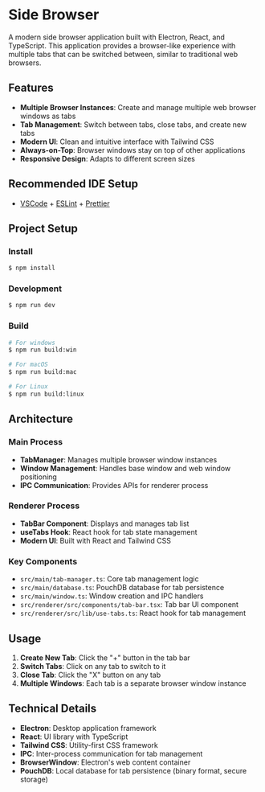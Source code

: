 # Side Browser

A modern side browser application built with Electron, React, and TypeScript. This application provides a browser-like experience with multiple tabs that can be switched between, similar to traditional web browsers.

## Features

- **Multiple Browser Instances**: Create and manage multiple web browser windows as tabs
- **Tab Management**: Switch between tabs, close tabs, and create new tabs
- **Modern UI**: Clean and intuitive interface with Tailwind CSS
- **Always-on-Top**: Browser windows stay on top of other applications
- **Responsive Design**: Adapts to different screen sizes

## Recommended IDE Setup

- [VSCode](https://code.visualstudio.com/) + [ESLint](https://marketplace.visualstudio.com/items?itemName=dbaeumer.vscode-eslint) + [Prettier](https://marketplace.visualstudio.com/items?itemName=esbenp.prettier-vscode)

## Project Setup

### Install

```bash
$ npm install
```

### Development

```bash
$ npm run dev
```

### Build

```bash
# For windows
$ npm run build:win

# For macOS
$ npm run build:mac

# For Linux
$ npm run build:linux
```

## Architecture

### Main Process

- **TabManager**: Manages multiple browser window instances
- **Window Management**: Handles base window and web window positioning
- **IPC Communication**: Provides APIs for renderer process

### Renderer Process

- **TabBar Component**: Displays and manages tab list
- **useTabs Hook**: React hook for tab state management
- **Modern UI**: Built with React and Tailwind CSS

### Key Components

- `src/main/tab-manager.ts`: Core tab management logic
- `src/main/database.ts`: PouchDB database for tab persistence
- `src/main/window.ts`: Window creation and IPC handlers
- `src/renderer/src/components/tab-bar.tsx`: Tab bar UI component
- `src/renderer/src/lib/use-tabs.ts`: React hook for tab management

## Usage

1. **Create New Tab**: Click the "+" button in the tab bar
2. **Switch Tabs**: Click on any tab to switch to it
3. **Close Tab**: Click the "X" button on any tab
4. **Multiple Windows**: Each tab is a separate browser window instance

## Technical Details

- **Electron**: Desktop application framework
- **React**: UI library with TypeScript
- **Tailwind CSS**: Utility-first CSS framework
- **IPC**: Inter-process communication for tab management
- **BrowserWindow**: Electron's web content container
- **PouchDB**: Local database for tab persistence (binary format, secure storage)
